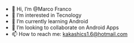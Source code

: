 - 👋 Hi, I’m @Marco Franco
- 👀 I’m interested in Tecnology
- 🌱 I’m currently learning Android
- 💞️ I’m looking to collaborate on Android Apps
- 📫 How to reach me: kakashics1.6@hotmail.com

<!---
maffo-iscteiul/maffo-iscteiul is a ✨ special ✨ repository because its `README.md` (this file) appears on your GitHub profile.
You can click the Preview link to take a look at your changes.
--->
